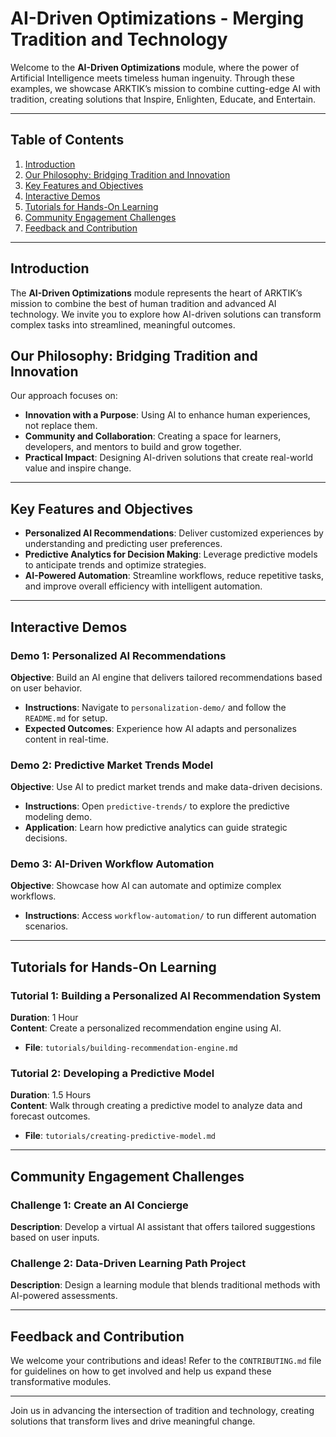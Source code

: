 # AI-Driven Optimizations - Merging Tradition and Technology

Welcome to the **AI-Driven Optimizations** module, where the power of Artificial Intelligence meets timeless human ingenuity. Through these examples, we showcase ARKTIK’s mission to combine cutting-edge AI with tradition, creating solutions that Inspire, Enlighten, Educate, and Entertain.

---

## Table of Contents
1. [Introduction](#introduction)
2. [Our Philosophy: Bridging Tradition and Innovation](#our-philosophy-bridging-tradition-and-innovation)
3. [Key Features and Objectives](#key-features-and-objectives)
4. [Interactive Demos](#interactive-demos)
5. [Tutorials for Hands-On Learning](#tutorials-for-hands-on-learning)
6. [Community Engagement Challenges](#community-engagement-challenges)
7. [Feedback and Contribution](#feedback-and-contribution)

---

## Introduction

The **AI-Driven Optimizations** module represents the heart of ARKTIK’s mission to combine the best of human tradition and advanced AI technology. We invite you to explore how AI-driven solutions can transform complex tasks into streamlined, meaningful outcomes.

## Our Philosophy: Bridging Tradition and Innovation

Our approach focuses on:
- **Innovation with a Purpose**: Using AI to enhance human experiences, not replace them.
- **Community and Collaboration**: Creating a space for learners, developers, and mentors to build and grow together.
- **Practical Impact**: Designing AI-driven solutions that create real-world value and inspire change.

---

## Key Features and Objectives

- **Personalized AI Recommendations**: Deliver customized experiences by understanding and predicting user preferences.
- **Predictive Analytics for Decision Making**: Leverage predictive models to anticipate trends and optimize strategies.
- **AI-Powered Automation**: Streamline workflows, reduce repetitive tasks, and improve overall efficiency with intelligent automation.

---

## Interactive Demos

### Demo 1: Personalized AI Recommendations
**Objective**: Build an AI engine that delivers tailored recommendations based on user behavior.
- **Instructions**: Navigate to `personalization-demo/` and follow the `README.md` for setup.
- **Expected Outcomes**: Experience how AI adapts and personalizes content in real-time.

### Demo 2: Predictive Market Trends Model
**Objective**: Use AI to predict market trends and make data-driven decisions.
- **Instructions**: Open `predictive-trends/` to explore the predictive modeling demo.
- **Application**: Learn how predictive analytics can guide strategic decisions.

### Demo 3: AI-Driven Workflow Automation
**Objective**: Showcase how AI can automate and optimize complex workflows.
- **Instructions**: Access `workflow-automation/` to run different automation scenarios.

---

## Tutorials for Hands-On Learning

### Tutorial 1: Building a Personalized AI Recommendation System
**Duration**: 1 Hour  
**Content**: Create a personalized recommendation engine using AI.  
- **File**: `tutorials/building-recommendation-engine.md`

### Tutorial 2: Developing a Predictive Model
**Duration**: 1.5 Hours  
**Content**: Walk through creating a predictive model to analyze data and forecast outcomes.  
- **File**: `tutorials/creating-predictive-model.md`

---

## Community Engagement Challenges

### Challenge 1: Create an AI Concierge
**Description**: Develop a virtual AI assistant that offers tailored suggestions based on user inputs.

### Challenge 2: Data-Driven Learning Path Project
**Description**: Design a learning module that blends traditional methods with AI-powered assessments.

---

## Feedback and Contribution

We welcome your contributions and ideas! Refer to the `CONTRIBUTING.md` file for guidelines on how to get involved and help us expand these transformative modules.

---

Join us in advancing the intersection of tradition and technology, creating solutions that transform lives and drive meaningful change.
